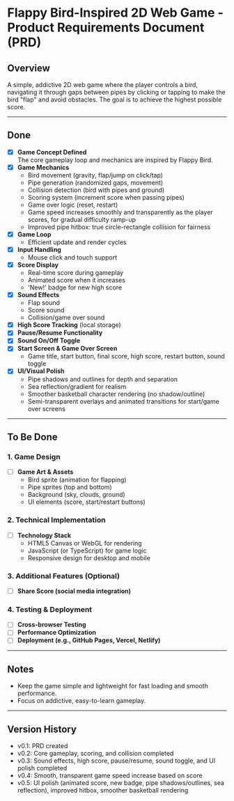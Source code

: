 # Flappy Bird-Inspired 2D Web Game - Product Requirements Document (PRD)

## Overview
A simple, addictive 2D web game where the player controls a bird, navigating it through gaps between pipes by clicking or tapping to make the bird "flap" and avoid obstacles. The goal is to achieve the highest possible score.

---

## Done

- [x] **Game Concept Defined**  
  The core gameplay loop and mechanics are inspired by Flappy Bird.
- [x] **Game Mechanics**
  - Bird movement (gravity, flap/jump on click/tap)
  - Pipe generation (randomized gaps, movement)
  - Collision detection (bird with pipes and ground)
  - Scoring system (increment score when passing pipes)
  - Game over logic (reset, restart)
  - Game speed increases smoothly and transparently as the player scores, for gradual difficulty ramp-up
  - Improved pipe hitbox: true circle-rectangle collision for fairness
- [x] **Game Loop**
  - Efficient update and render cycles
- [x] **Input Handling**
  - Mouse click and touch support
- [x] **Score Display**
  - Real-time score during gameplay
  - Animated score when it increases
  - 'New!' badge for new high score
- [x] **Sound Effects**
  - Flap sound
  - Score sound
  - Collision/game over sound
- [x] **High Score Tracking** (local storage)
- [x] **Pause/Resume Functionality**
- [x] **Sound On/Off Toggle**
- [x] **Start Screen & Game Over Screen**
  - Game title, start button, final score, high score, restart button, sound toggle
- [x] **UI/Visual Polish**
  - Pipe shadows and outlines for depth and separation
  - Sea reflection/gradient for realism
  - Smoother basketball character rendering (no shadow/outline)
  - Semi-transparent overlays and animated transitions for start/game over screens

---

## To Be Done

### 1. Game Design
- [ ] **Game Art & Assets**
  - Bird sprite (animation for flapping)
  - Pipe sprites (top and bottom)
  - Background (sky, clouds, ground)
  - UI elements (score, start/restart buttons)

### 2. Technical Implementation
- [ ] **Technology Stack**
  - HTML5 Canvas or WebGL for rendering
  - JavaScript (or TypeScript) for game logic
  - Responsive design for desktop and mobile

### 3. Additional Features (Optional)
- [ ] **Share Score (social media integration)**

### 4. Testing & Deployment
- [ ] **Cross-browser Testing**
- [ ] **Performance Optimization**
- [ ] **Deployment (e.g., GitHub Pages, Vercel, Netlify)**

---

## Notes
- Keep the game simple and lightweight for fast loading and smooth performance.
- Focus on addictive, easy-to-learn gameplay.

---

## Version History
- v0.1: PRD created
- v0.2: Core gameplay, scoring, and collision completed
- v0.3: Sound effects, high score, pause/resume, sound toggle, and UI polish completed
- v0.4: Smooth, transparent game speed increase based on score
- v0.5: UI polish (animated score, new badge, pipe shadows/outlines, sea reflection), improved hitbox, smoother basketball rendering
